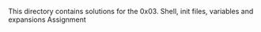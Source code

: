 This directory contains solutions for the 0x03. Shell, init files, variables and expansions Assignment
